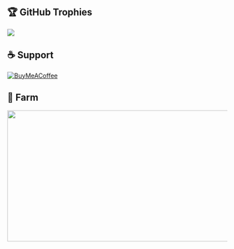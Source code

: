 ## 🏆 GitHub Trophies
![](https://github-profile-trophy.vercel.app/?username=Anrsgrl&theme=chalk&no-frame=false&no-bg=true&margin-w=4)

## ☕ Support
[![BuyMeACoffee](https://img.shields.io/badge/Buy%20Me%20a%20Coffee-ffdd00?style=for-the-badge&logo=buy-me-a-coffee&logoColor=black)](https://buymeacoffee.com/asgarlianar) 

## 🌳 Farm
<a href="https://www.gitanimals.org/en_US?utm_medium=image&utm_source=Anrsgrl&utm_content=farm">
<img
  src="https://render.gitanimals.org/farms/Anrsgrl"
  width="600"
  height="300"
/>
</a>

